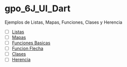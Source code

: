 # gpo_6J_UI_Dart
Ejemplos de Listas, Mapas, Funciones, Clases y Herencia
- [ ] [Listas](https://dartpad.dartlang.org/9846ce96c085e2df1c1b3d9e2d4ce44e)
- [ ] [Mapas](https://dartpad.dartlang.org/04a96b7f756bb0b0e3b24caea6b05a2a)
- [ ] [Funciones Basicas](https://dartpad.dartlang.org/d9ae402e6b33424062c5d952385de042)
- [ ] [Funcion Flecha](https://dartpad.dartlang.org/8f706313f4da7854988fbbd8e7c22299)
- [ ] [Clases](https://dartpad.dartlang.org/fb9d216f0aa12cb4763efc8f06dea33b)
- [ ] [Herencia](https://dartpad.dartlang.org/63493b765125bd8556521294ff652da4)
